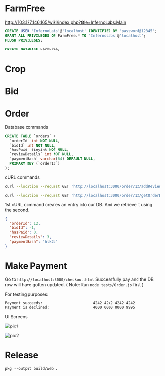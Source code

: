 # FarmFree

http://103.127.146.165/wiki/index.php?title=InfernoLabs:Main

```sql
CREATE USER 'InfernoLabs'@'localhost' IDENTIFIED BY 'password@12345';
GRANT ALL PRIVILEGES ON FarmFree.* TO 'InfernoLabs'@'localhost';
FLUSH PRIVILEGES;

CREATE DATABASE FarmFree;
```

# Crop

# Bid

# Order

Database commands

```sql
CREATE TABLE `orders` (
  `orderId` int NOT NULL,
  `bidId` int NOT NULL,
  `hasPaid` tinyint NOT NULL,
  `reviewDetails` int NOT NULL,
  `paymentHash` varchar(64) DEFAULT NULL,
  PRIMARY KEY (`orderId`)
);
```

cURL commands

```bash
curl --location --request GET 'http://localhost:3000/order/12/addReview?reviewDetails=3'

curl --location --request GET 'http://localhost:3000/order/12/getOrderDetails'
```

1st cURL command creates an entry into our DB.
And we retrieve it using the second.

```json
{
  "orderId": 12,
  "bidId": -1,
  "hasPaid": 0,
  "reviewDetails": 3,
  "paymentHash": "hlk2a"
}
```

# Make Payment

Go to `http://localhost:3000/checkout.html`
Successfully pay and the DB row will have gotten updated.
( Note: Run `node tests/Order.js` first )

For testing purposes:

```
Payment succeeds:                       4242 4242 4242 4242
Payment is declined:                    4000 0000 0000 9995
```

UI Screens:

![pic1](https://user-images.githubusercontent.com/40122794/125158775-e8ab1b00-e190-11eb-96e8-47e9758f636f.png)

![pic2](https://user-images.githubusercontent.com/40122794/124955586-c7351c80-e034-11eb-882b-cef47e547408.png)

# Release

`pkg --output build/web .`